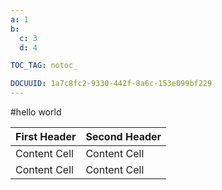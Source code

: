 ```yaml
---
a: 1
b:
  c: 3
  d: 4

TOC_TAG: notoc_

DOCUUID: 1a7c8fc2-9330-442f-8a6c-153e099bf229
---
```



#hello world

| First Header  | Second Header |
| ------------- | ------------- |
| Content Cell  | Content Cell  |
| Content Cell  | Content Cell  |
